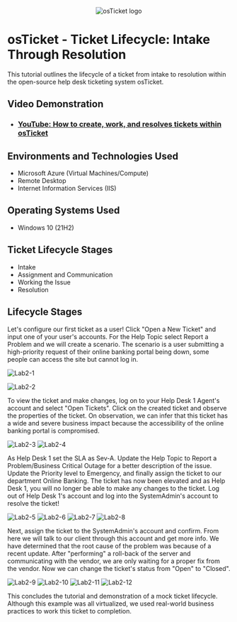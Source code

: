 <p align="center">
<img src="https://i.imgur.com/Clzj7Xs.png" alt="osTicket logo"/>
</p>

<h1>osTicket - Ticket Lifecycle: Intake Through Resolution</h1>
This tutorial outlines the lifecycle of a ticket from intake to resolution within the open-source help desk ticketing system osTicket.<br />


<h2>Video Demonstration</h2>

- ### [YouTube: How to create, work, and resolves tickets within osTicket](https://www.youtube.com)

<h2>Environments and Technologies Used</h2>

- Microsoft Azure (Virtual Machines/Compute)
- Remote Desktop
- Internet Information Services (IIS)

<h2>Operating Systems Used </h2>

- Windows 10</b> (21H2)

<h2>Ticket Lifecycle Stages</h2>

- Intake
- Assignment and Communication
- Working the Issue
- Resolution

<h2>Lifecycle Stages</h2>

<p>
</p>
<p>

Let's configure our first ticket as a user! Click "Open a New Ticket" and input one of your user's accounts. For the Help Topic select Report a Problem and we will create a scenario. The scenario is a user submitting a high-priority request of their online banking portal being down, some people can access the site but cannot log in.

![Lab2-1](https://github.com/user-attachments/assets/e7658bfa-a029-439a-bce4-fd4e28bdbe2a)

![Lab2-2](https://github.com/user-attachments/assets/862b918a-c0b6-4116-9487-ed512f98c533)

To view the ticket and make changes, log on to your Help Desk 1 Agent's account and select "Open Tickets". Click on the created ticket and observe the properties of the ticket. On observation, we can infer that this ticket has a wide and severe business impact because the accessibility of the online banking portal is compromised.

![Lab2-3](https://github.com/user-attachments/assets/e1b2055d-463c-4832-9ade-c72ab6c147a2)
![Lab2-4](https://github.com/user-attachments/assets/44abd1b3-a368-47e5-918a-d062079251c4)

As Help Desk 1 set the SLA as Sev-A. Update the Help Topic to Report a Problem/Business Critical Outage for a better description of the issue. Update the Priority level to Emergency, and finally assign the ticket to our department Online Banking. The ticket has now been elevated and as Help Desk 1, you will no longer be able to make any changes to the ticket. Log out of Help Desk 1's account and log into the SystemAdmin's account to resolve the ticket! 

![Lab2-5](https://github.com/user-attachments/assets/82249b4e-d631-4125-9df8-ca9105ebb3c8)
![Lab2-6](https://github.com/user-attachments/assets/5f9d85a6-16be-43cb-96f1-2014a39e969d)
![Lab2-7](https://github.com/user-attachments/assets/ea8aaa60-b839-4883-8cd7-363add676d59)
![Lab2-8](https://github.com/user-attachments/assets/451f6935-3eb0-46bf-8dee-bc62f2763f31)

Next, assign the ticket to the SystemAdmin's account and confirm. From here we will talk to our client through this account and get more info. We have determined that the root cause of the problem was because of a recent update. After "performing" a roll-back of the server and communicating with the vendor, we are only waiting for a proper fix from the vendor. Now we can change the ticket's status from "Open" to "Closed".

![Lab2-9](https://github.com/user-attachments/assets/4426a55c-6dcc-4f36-8b60-3ed816572cf9)
![Lab2-10](https://github.com/user-attachments/assets/3d978849-ddb0-48d9-85e0-b6eefc264000)
![Lab2-11](https://github.com/user-attachments/assets/fb8c1236-3a04-4de6-918a-6e5a111e2cd8)
![Lab2-12](https://github.com/user-attachments/assets/d3e1ca8e-aca6-480d-9b49-03592ad95b28)

This concludes the tutorial and demonstration of a mock ticket lifecycle. Although this example was all virtualized, we used real-world business practices to work this ticket to completion.




